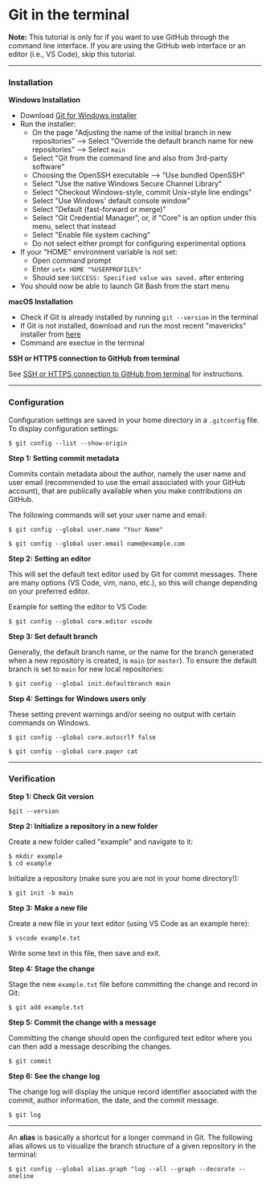 # Git in the terminal

**Note:** This tutorial is only for if you want to use GitHub through the command line interface. If you are using the GitHub web interface or an editor (i.e., VS Code), skip this tutorial.

---
### Installation

**Windows Installation**
* Download [Git for Windows installer](https://gitforwindows.org/)
* Run the installer:
  * On the page "Adjusting the name of the initial branch in new repositories" --> Select "Override the default branch name for new repositories" --> Select `main`
  * Select "Git from the command line and also from 3rd-party software"
  * Choosing the OpenSSH executable --> "Use bundled OpenSSH"
  * Select "Use the native Windows Secure Channel Library"
  * Select "Checkout Windows-style, commit Unix-style line endings"
  * Select "Use Windows' default console window"
  * Select "Default (fast-forward or merge)"
  * Select "Git Credential Manager", or, if "Core" is an option under this menu, select that instead
  * Select "Enable file system caching"
  * Do not select either prompt for configuring experimental options
* If your "HOME" environment variable is not set:
  * Open command prompt
  * Enter `setx HOME "%USERPROFILE%"`
  * Should see `SUCCESS: Specified value was saved.` after entering
* You should now be able to launch Git Bash from the start menu

**macOS Installation**
* Check if Git is already installed by running `git --version` in the terminal
* If Git is not installed, download and run the most recent "mavericks" installer from [here](https://sourceforge.net/projects/git-osx-installer/files/)
* Command are exectue in the terminal

**SSH or HTTPS connection to GitHub from terminal**

See [SSH or HTTPS connection to GitHub from terminal](https://coderefinery.github.io/installation/ssh/) for instructions.

---
### Configuration

Configuration settings are saved in your home directory in a `.gitconfig` file. To display configuration settings:

```
$ git config --list --show-origin
```

**Step 1: Setting commit metadata**

Commits contain metadata about the author, namely the user name and user email (recommended to use the email associated with your GitHub account), that are publically available when you make contributions on GitHub.

The following commands will set your user name and email: 

```
$ git config --global user.name "Your Name"
```

```
$ git config --global user.email name@example.com
```

**Step 2: Setting an editor**

This will set the default text editor used by Git for commit messages. There are many options (VS Code, vim, nano, etc.), so this will change depending on your preferred editor. 

Example for setting the editor to VS Code:

```
$ git config --global core.editor vscode
```

**Step 3: Set default branch**

Generally, the default branch name, or the name for the branch generated when a new repository is created, is `main` (or `master`). To ensure the default branch is set to `main` for new local repositories: 

```
$ git config --global init.defaultbranch main
```

**Step 4: Settings for Windows users only**

These setting prevent warnings and/or seeing no output with certain commands on Windows.

```
$ git config --global core.autocrlf false
```
```
$ git config --global core.pager cat
```

---
### Verification 

**Step 1: Check Git version**

```
$git --version
```

**Step 2: Initialize a repository in a new folder**

Create a new folder called "example" and navigate to it: 

```
$ mkdir example
$ cd example
```

Initialize a repository (make sure you are not in your home directory!):
```
$ git init -b main
```

**Step 3: Make a new file**

Create a new file in your text editor (using VS Code as an example here):

```
$ vscode example.txt
```

Write some text in this file, then save and exit.

**Step 4: Stage the change**

Stage the new `example.txt` file before committing the change and record in Git: 

```
$ git add example.txt
```

**Step 5: Commit the change with a message**

Committing the change should open the configured text editor where you can then add a message describing the changes.

```
$ git commit
```

**Step 6: See the change log**

The change log will display the unique record identifier associated with the commit, author information, the date, and the commit message.

```
$ git log
```

---
An **alias** is basically a shortcut for a longer command in Git. The following alias allows us to visualize the branch structure of a given repository in the terminal:

```
$ git config --global alias.graph "log --all --graph --decorate --oneline
```
